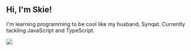 ## Hi, I'm Skie!

I'm learning programming to be cool like my husband, Synqat. Currently tackling JavaScript and TypeScript.

![](https://api.visitorbadge.io/api/VisitorHit?user=bwuggu&repo=github-visitors-badge&countColor=%#e7c0d3)
